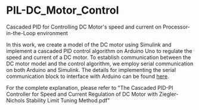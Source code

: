 # PIL-DC_Motor_Control
Cascaded PID for Controlling DC Motor's speed and current on Processor-in-the-Loop environment

In this work, we create a model of the DC motor using Simulink and implement a cascaded PID control algorithm on Arduino Uno to regulate the speed and current of a DC motor. To establish communication between the DC motor model and the control algorithm, we employ serial communication on both Arduino and Simulink. The details for implementing the serial communication block to interface with Arduino can be found [here](https://github.com/leomariga/Simulink-Arduino-Serial).

For the complete explanation, please refer to "The Cascaded PID-PI Controller for Speed and Current Regulation of DC Motor with Ziegler-Nichols Stability Limit Tuning Method.pdf"
